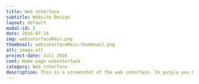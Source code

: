 ```yaml
---
title: Web interface
subtitle: Website Design
layout: default
modal-id: 5
date: 2016-07-16
img: webinterfaceMain.png
thumbnail: webinterfaceMain-thumbnail.png
alt: image-alt
project-date: Juli 2016
cont: Home page webinterface
category: Web interface
description: This is a screenshot of the web interface. In purple you have the search field where you can search between catalog, dataset and distribution. In red you have the details of the result and with the helpbutton you can start the tutorial.
---
```

